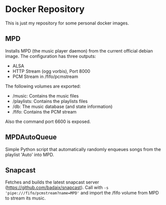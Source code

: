 # Docker Repository

This is just my repository for some personal docker images.

## MPD

Installs MPD (the music player daemon) from the current official debian image.
The configuration has three outputs:
 * ALSA
 * HTTP Stream (ogg vorbis), Port 8000
 * PCM Stream in /fifo/pcmstream

The following volumes are exported:
 * /music: Contains the music files
 * /playlists: Contains the playlists files
 * /db: The music database (and state information)
 * /fifo: Contains the PCM stream

Also the command port 6600 is exposed.

## MPDAutoQueue

Simple Python script that automatically randomly enqueues songs from the playlist
'Auto' into MPD.

## Snapcast

Fetches and builds the latest snapcast server (https://github.com/badaix/snapcast).
Call with `-s 'pipe:///fifo/pcmstream?name=MPD'` and import the /fifo volume from MPD
to stream its music.
